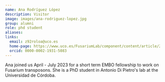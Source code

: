 ```yaml
---
name: Ana Rodríguez López
description: Visitor
image: images/ana-rodriguez-lopez.jpg
group: alumni
role: phd student
aliases:
links:
  email: z92roloa@uco.es
  home-page: https://www.uco.es/FusariumLab/component/content/article/23-team/group-members/191-ana-rodriguez-lopez?Itemid=107
  orcid: 0000-0002-1931-5083
---
```


Ana joined us April - July 2023 for a short term EMBO fellowship to work on Fusarium transposons. She is a PhD student in Antonio Di Pietro's lab at the Universidad de Córdoba.